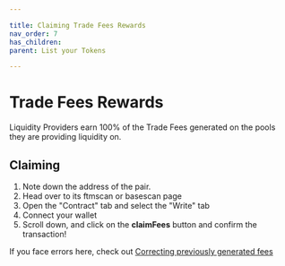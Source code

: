 ```yaml
---

title: Claiming Trade Fees Rewards
nav_order: 7
has_children:
parent: List your Tokens

---
```


# Trade Fees Rewards

Liquidity Providers earn 100% of the Trade Fees generated on the pools they are providing liquidity on.

## Claiming
1. Note down the address of the pair.
2. Head over to its ftmscan or basescan page
3. Open the "Contract" tab and select the "Write" tab
4. Connect your wallet
5. Scroll down, and click on the **claimFees** button and confirm the transaction!

If you face errors here, check out [Correcting previously generated fees](./fee-on-transfer-tokens)